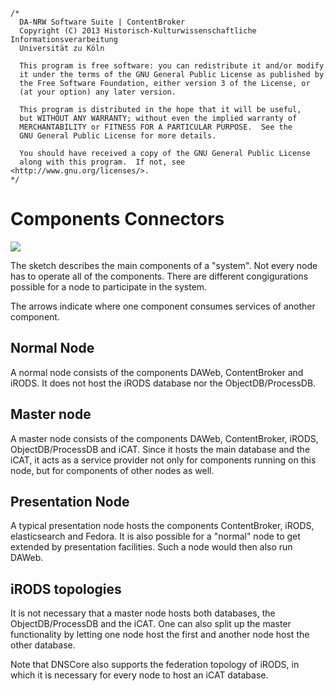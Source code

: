 	/*
	  DA-NRW Software Suite | ContentBroker
	  Copyright (C) 2013 Historisch-Kulturwissenschaftliche Informationsverarbeitung
	  Universität zu Köln
	
	  This program is free software: you can redistribute it and/or modify
	  it under the terms of the GNU General Public License as published by
	  the Free Software Foundation, either version 3 of the License, or
	  (at your option) any later version.
	
	  This program is distributed in the hope that it will be useful,
	  but WITHOUT ANY WARRANTY; without even the implied warranty of
	  MERCHANTABILITY or FITNESS FOR A PARTICULAR PURPOSE.  See the
	  GNU General Public License for more details.
	
	  You should have received a copy of the GNU General Public License
	  along with this program.  If not, see <http://www.gnu.org/licenses/>.
	*/
	
# Components Connectors

![](https://raw2.github.com/da-nrw/DNSCore/master/ContentBroker/src/main/markdown/components_connectors.jpg)

The sketch describes the main components of a "system". Not every node has to operate all of the components.
There are different congigurations possible for a node to participate in the system.

The arrows indicate where one component consumes services of another component.

## Normal Node

A normal node consists of the components DAWeb, ContentBroker and iRODS. 
It does not host the iRODS database nor the ObjectDB/ProcessDB.

## Master node

A master node consists of the components DAWeb, ContentBroker, iRODS, ObjectDB/ProcessDB and iCAT.
Since it hosts the main database and the iCAT, it acts as a service provider not only for components
running on this node, but for components of other nodes as well.

## Presentation Node

A typical presentation node hosts the components ContentBroker, iRODS, elasticsearch and Fedora. It is also
possible for a "normal" node to get extended by presentation facilities. Such a node would then also run DAWeb.

## iRODS topologies

It is not necessary that a master node hosts both databases, the ObjectDB/ProcessDB and the iCAT.
One can also split up the master functionality by letting one node host the first and another node host the other 
database.

Note that DNSCore also supports the federation topology of iRODS, in which it is necessary for every node to
host an iCAT database.






